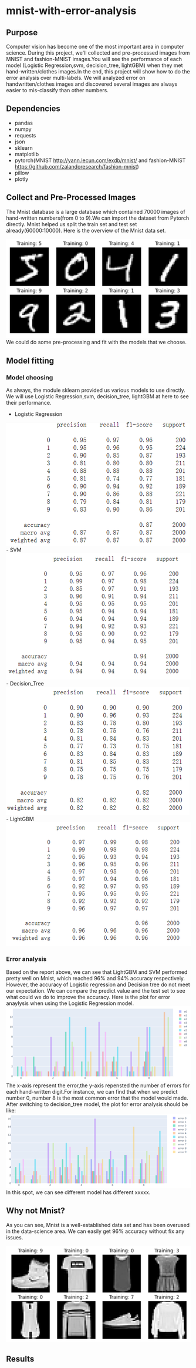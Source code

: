 # mnist-with-error-analysis
## Purpose
Computer vision has become one of the most important area in computer science. During this project, we'll collected and pre-processed images from MNIST and fashion-MNIST images.You will see the performance of each model (Logistic Regression,svm, decision_tree, lightGBM) when they met hand-written/clothes images.In the end, this project will show how to do the error analysis over multi-labels. We will analyzed error on handwritten/clothes images and discovered several images are always easier to mis-classify than other numbers.

## Dependencies
- pandas
- numpy
- requests
- json
- sklearn
- matplotlib
- pytorch(MNIST http://yann.lecun.com/exdb/mnist/ and fashion-MNIST https://github.com/zalandoresearch/fashion-mnist)
- pillow
- plotly
## Collect and Pre-Processed Images
The Mnist database is a large database which contained 70000 images of hand-written numbers(from 0 to 9).We can import the dataset from Pytorch directly. Mnist helped us split the train set and test set already(60000:10000). Here is the overview of the Mnist data set.


<img src= "image/mnist_sample.png">
We could do some pre-processing and fit with the models that we choose.

## Model fitting
### Model choosing
As always, the module sklearn provided us various models to use directly. We will use Logistic Regression,svm, decision_tree, lightGBM at here to see their performance.
- Logistic Regression
<img src= "image/minst_log.png">
- SVM
<img src= "image/mnist_svm.png">
- Decision_Tree
<img src= "image/mnist_tree.png">
- LightGBM
<img src= "image/mnist-lgb.png">

### Error analysis 
Based on the report above, we can see that LightGBM and SVM performed pretty well on Mnist, which reached 96% and 94% accuracy respectively. However, the accuracy of Logistic regression and Decision tree do not meet our expectation. We can compare the predict value and the test set to see what could we do to improve the accuracy. Here is the plot for error anaylysis when using the Logistic Regression model.
<img src= "image/error-analysis.png">
The x-axis represent the error,the y-axis repensted the number of errors for each hand-written digit.For instance, we can find that when we predict number 0, number 8 is the most common error that the model would made.
After switching to decision_tree model, the plot for error analysis should be like:
<img src= "image/error-analysis-tree.png">
In this spot, we can see different model has different xxxxx.
## Why not Mnist?
As you can see, Mnist is a well-established data set and has been overused in the data-science area. We can easily get 96% accuracy without fix any issues.


<img src= "image/fashion_sample.png">

## Results
